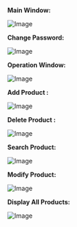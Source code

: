**Main Window:**

![Image](https://github.com/user-attachments/assets/5ac9c780-3614-4b6c-9a45-7462cb87bd0a)

**Change Password:** 

![Image](https://github.com/user-attachments/assets/b6406d29-d646-479d-bbcd-33dd5f4b4b14)

**Operation Window:**

![Image](https://github.com/user-attachments/assets/5cf259f4-3283-4807-beb5-b5bbfaf1216e)

**Add Product :** 

![Image](https://github.com/user-attachments/assets/cc2e00bf-2548-4cc3-a0d0-d513eb241de6)

**Delete Product :**

![Image](https://github.com/user-attachments/assets/4b1bc855-1ed7-4302-abdb-ef0d82ac4e6e)

**Search Product:** 

![Image](https://github.com/user-attachments/assets/fa65869a-66b0-4628-968f-d355c7462306)

**Modify Product:**

![Image](https://github.com/user-attachments/assets/5dad232e-a311-4a9d-ad02-189e36fb4166)

**Display All Products:**

![Image](https://github.com/user-attachments/assets/5caa8594-aa0e-4069-87f5-96cb608d7d21)
